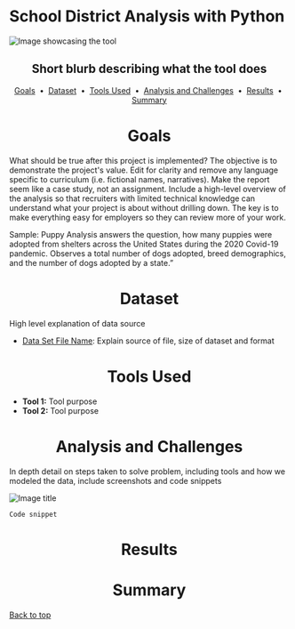 # School District Analysis with Python

![Image showcasing the tool](images/image.jpg)

## <div align="center">Short blurb describing what the tool does</div>

<p align="center">
<a href="#goals">Goals</a> &nbsp;&bull;&nbsp;
<a href="#dataset">Dataset</a> &nbsp;&bull;&nbsp;
<a href="#tools-used">Tools Used</a> &nbsp;&bull;&nbsp;
<a href="#analysis-and-challenges">Analysis and Challenges</a> &nbsp;&bull;&nbsp;
<a href="#results">Results</a> &nbsp;&bull;&nbsp;
<a href="#summary">Summary</a>
</p>

# <div align="center">Goals</div>
What should be true after this project is implemented? The objective is to demonstrate the project's value. Edit for clarity and remove any language specific to curriculum (i.e. fictional names, narratives). Make the report seem like a case study, not an assignment. Include a high-level overview of the analysis so that recruiters with limited technical knowledge can understand what your project is about without drilling down.  The key is to make everything easy for employers so they can review more of your work.

Sample: Puppy Analysis answers the question, how many puppies were adopted from shelters across the United States during the 2020 Covid-19 pandemic. Observes a total number of dogs adopted, breed demographics, and the number of dogs adopted by a state.”


# <div align="center">Dataset</div>
High level explanation of data source

- [Data Set File Name](data/data_source.format): Explain source of file, size of dataset and format

# <div align="center">Tools Used</div>
- **Tool 1:** Tool purpose
- **Tool 2:** Tool purpose


# <div align="center">Analysis and Challenges</div>
In depth detail on steps taken to solve problem, including tools and how we modeled the data, include screenshots and code snippets

![Image title](images/image.jpg)

```
Code snippet
```

# <div align="center">Results</div>


# <div align="center">Summary</div>

[Back to top](#project-name)






